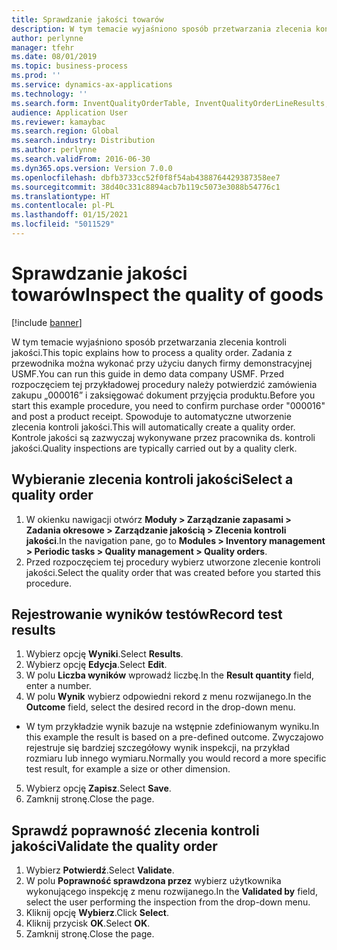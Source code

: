 ```yaml
---
title: Sprawdzanie jakości towarów
description: W tym temacie wyjaśniono sposób przetwarzania zlecenia kontroli jakości.
author: perlynne
manager: tfehr
ms.date: 08/01/2019
ms.topic: business-process
ms.prod: ''
ms.service: dynamics-ax-applications
ms.technology: ''
ms.search.form: InventQualityOrderTable, InventQualityOrderLineResults, HcmWorkerLookUp
audience: Application User
ms.reviewer: kamaybac
ms.search.region: Global
ms.search.industry: Distribution
ms.author: perlynne
ms.search.validFrom: 2016-06-30
ms.dyn365.ops.version: Version 7.0.0
ms.openlocfilehash: dbfb3733cc52f0f8f54ab4388764429387358ee7
ms.sourcegitcommit: 38d40c331c8894acb7b119c5073e3088b54776c1
ms.translationtype: HT
ms.contentlocale: pl-PL
ms.lasthandoff: 01/15/2021
ms.locfileid: "5011529"
---
```

# <a name="inspect-the-quality-of-goods"></a><span data-ttu-id="88f24-103">Sprawdzanie jakości towarów</span><span class="sxs-lookup"><span data-stu-id="88f24-103">Inspect the quality of goods</span></span>

[!include [banner](../../includes/banner.md)]

<span data-ttu-id="88f24-104">W tym temacie wyjaśniono sposób przetwarzania zlecenia kontroli jakości.</span><span class="sxs-lookup"><span data-stu-id="88f24-104">This topic explains how to process a quality order.</span></span> <span data-ttu-id="88f24-105">Zadania z przewodnika można wykonać przy użyciu danych firmy demonstracyjnej USMF.</span><span class="sxs-lookup"><span data-stu-id="88f24-105">You can run this guide in demo data company USMF.</span></span> <span data-ttu-id="88f24-106">Przed rozpoczęciem tej przykładowej procedury należy potwierdzić zamówienia zakupu „000016” i zaksięgować dokument przyjęcia produktu.</span><span class="sxs-lookup"><span data-stu-id="88f24-106">Before you start this example procedure, you need to confirm purchase order "000016" and post a product receipt.</span></span> <span data-ttu-id="88f24-107">Spowoduje to automatyczne utworzenie zlecenia kontroli jakości.</span><span class="sxs-lookup"><span data-stu-id="88f24-107">This will automatically create a quality order.</span></span> <span data-ttu-id="88f24-108">Kontrole jakości są zazwyczaj wykonywane przez pracownika ds. kontroli jakości.</span><span class="sxs-lookup"><span data-stu-id="88f24-108">Quality inspections are typically carried out by a quality clerk.</span></span>


## <a name="select-a-quality-order"></a><span data-ttu-id="88f24-109">Wybieranie zlecenia kontroli jakości</span><span class="sxs-lookup"><span data-stu-id="88f24-109">Select a quality order</span></span>
1. <span data-ttu-id="88f24-110">W okienku nawigacji otwórz **Moduły > Zarządzanie zapasami > Zadania okresowe > Zarządzanie jakością > Zlecenia kontroli jakości**.</span><span class="sxs-lookup"><span data-stu-id="88f24-110">In the navigation pane, go to **Modules > Inventory management > Periodic tasks > Quality management > Quality orders**.</span></span>
2. <span data-ttu-id="88f24-111">Przed rozpoczęciem tej procedury wybierz utworzone zlecenie kontroli jakości.</span><span class="sxs-lookup"><span data-stu-id="88f24-111">Select the quality order that was created before you started this procedure.</span></span>  

## <a name="record-test-results"></a><span data-ttu-id="88f24-112">Rejestrowanie wyników testów</span><span class="sxs-lookup"><span data-stu-id="88f24-112">Record test results</span></span>
1. <span data-ttu-id="88f24-113">Wybierz opcję **Wyniki**.</span><span class="sxs-lookup"><span data-stu-id="88f24-113">Select **Results**.</span></span>
2. <span data-ttu-id="88f24-114">Wybierz opcję **Edycja**.</span><span class="sxs-lookup"><span data-stu-id="88f24-114">Select **Edit**.</span></span>
3. <span data-ttu-id="88f24-115">W polu **Liczba wyników** wprowadź liczbę.</span><span class="sxs-lookup"><span data-stu-id="88f24-115">In the **Result quantity** field, enter a number.</span></span>
4. <span data-ttu-id="88f24-116">W polu **Wynik** wybierz odpowiedni rekord z menu rozwijanego.</span><span class="sxs-lookup"><span data-stu-id="88f24-116">In the **Outcome** field, select the desired record in the drop-down menu.</span></span>  
- <span data-ttu-id="88f24-117">W tym przykładzie wynik bazuje na wstępnie zdefiniowanym wyniku.</span><span class="sxs-lookup"><span data-stu-id="88f24-117">In this example the result is based on a pre-defined outcome.</span></span> <span data-ttu-id="88f24-118">Zwyczajowo rejestruje się bardziej szczegółowy wynik inspekcji, na przykład rozmiaru lub innego wymiaru.</span><span class="sxs-lookup"><span data-stu-id="88f24-118">Normally you would record a more specific test result, for example a size or other dimension.</span></span>  
5. <span data-ttu-id="88f24-119">Wybierz opcję **Zapisz**.</span><span class="sxs-lookup"><span data-stu-id="88f24-119">Select **Save**.</span></span>
6. <span data-ttu-id="88f24-120">Zamknij stronę.</span><span class="sxs-lookup"><span data-stu-id="88f24-120">Close the page.</span></span>

## <a name="validate-the-quality-order"></a><span data-ttu-id="88f24-121">Sprawdź poprawność zlecenia kontroli jakości</span><span class="sxs-lookup"><span data-stu-id="88f24-121">Validate the quality order</span></span>
1. <span data-ttu-id="88f24-122">Wybierz **Potwierdź**.</span><span class="sxs-lookup"><span data-stu-id="88f24-122">Select **Validate**.</span></span>
2. <span data-ttu-id="88f24-123">W polu **Poprawność sprawdzona przez** wybierz użytkownika wykonującego inspekcję z menu rozwijanego.</span><span class="sxs-lookup"><span data-stu-id="88f24-123">In the **Validated by** field, select the user performing the inspection from the drop-down menu.</span></span>  
3. <span data-ttu-id="88f24-124">Kliknij opcję **Wybierz**.</span><span class="sxs-lookup"><span data-stu-id="88f24-124">Click **Select**.</span></span>
4. <span data-ttu-id="88f24-125">Kliknij przycisk **OK**.</span><span class="sxs-lookup"><span data-stu-id="88f24-125">Select **OK**.</span></span>
5. <span data-ttu-id="88f24-126">Zamknij stronę.</span><span class="sxs-lookup"><span data-stu-id="88f24-126">Close the page.</span></span>

